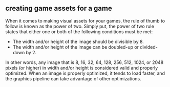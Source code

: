 ## creating game assets for a game

When it comes to making visual assets for your games, the rule of thumb to follow is known as the power of two. Simply put, the power of two rule states that either one or both of the following conditions must be met:

-   The width and/or height of the image should be divisible by 8.
-   The width and/or height of the image can be doubled-up or divided-down by 2.

In other words, any image that is 8, 16, 32, 64, 128, 256, 512, 1024, or 2048 pixels (or higher) in width and/or height is considered valid and properly optimized. When an image is properly optimized, it tends to load faster, and the graphics pipeline can take advantage of other optimizations.